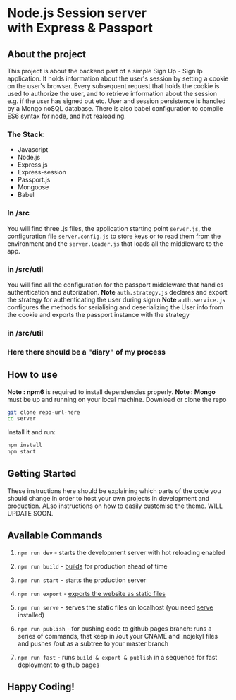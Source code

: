 <MainGrid>

<HeaderTitle>
  
# Node.js Session server <br/> with Express & Passport
<TitleAction href="https://github.com/stefanosAgelastos/localSessionAuthwithJest/tree/master/server" label="Go to github repo" />
  
<TitleAction href="" disabled label="See the demo" />
</HeaderTitle>

<InfoGrid>

<InfoPaper>

## About the project
This project is about the backend part of a simple Sign Up - Sign Ip application. It holds information about the user's session by setting a cookie on the user's browser.
Every subsequent request that holds the cookie is used to authorize the user, and to retrieve information about the session e.g. if the user has signed out etc.
User and session persistence is handled by a Mongo noSQL database.
There is also babel configuration to compile ES6 syntax for node, and hot realoading.

</InfoPaper>

<InfoPaper>
<MyChip label="Javascript"/>
<MyChip label="Node.js"/>
<MyChip label="Express.js"/>
<MyChip label="Express-session"/>
<MyChip label="Passport.js"/>
<MyChip label="Mongoose"/>
<MyChip label="Babel"/>
<MyChip label="bcrypt"/>
<MyChip label="jest"/>

</InfoPaper>

</InfoGrid>

<PanelGrid>
<Panel id="1" heading="What?" secondaryHeading="About the technologies I used" >

### The Stack:
- Javascript
- Node.js
- Express.js
- Express-session
- Passport.js
- Mongoose
- Babel
</Panel>

<Panel id="2" heading="For Devs" secondaryHeading="About the project structure" >

### In /src

You will find three .js files, the application starting point `server.js`, the configuration file `server.config.js` to store keys or to read them from the environment and the `server.loader.js` that loads all the middleware to the app.

### in /src/util

You will find all the configuration for the passport middleware that handles authentication and autorization.
**Note** `auth.strategy.js` declares and export the strategy for authenticating the user during signin
**Note** `auth.service.js` configures the methods for serialising and deserializing the User info from the cookie and exports the passport instance with the strategy

### in /src/util


</Panel>

<Panel id="3" heading="How?" secondaryHeading="About my process" >

### Here there should be a "diary" of my process

</Panel>

<Panel id="4" heading="For Devs" secondaryHeading="Clone and install" >

## How to use

**Note : npm6** is required to install dependencies properly.
**Note : Mongo** must be up and running on your local machine.
Download or clone the repo

```sh
git clone repo-url-here
cd server
```

Install it and run:

```sh
npm install
npm start
```  

</Panel>

<Panel id="5" heading="For Devs" secondaryHeading="Make your own version of this site" >

## Getting Started

These instructions here should be explaining which parts of the code you should change in order to host your own projects in development and production. ALso instructions on how to easily customise the theme. WILL UPDATE SOON.


</Panel>
<Panel id="6" heading="For Devs" secondaryHeading="Ok, now what?" >

## Available Commands

1. `npm run dev` - starts the development server with hot reloading enabled

2. `npm run build` - [builds](https://nextjs.org/docs#production-deployment) for production ahead of time

3. `npm run start` - starts the production server

4. `npm run export` - [exports the website as static files](https://nextjs.org/docs#static-html-export)

5. `npm run serve` - serves the static files on localhost (you need [serve](https://www.npmjs.com/package/serve) installed)

6. `npm run publish` - for pushing code to github pages branch: runs a series of commands, that keep in /out your CNAME and .nojekyl files and pushes /out as a subtree to your master branch

7. `npm run fast` - runs `build & export & publish` in a sequence for fast deployment to github pages

## Happy Coding!
</Panel>

</PanelGrid>


</MainGrid>